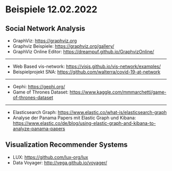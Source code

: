 # Beispiele 12.02.2022

## Social Network Analysis

- GraphViz: https://graphviz.org
- Graphviz Beispiele: https://graphviz.org/gallery/
- GraphViz Online Editor: https://dreampuf.github.io/GraphvizOnline/

----

- Web Based vis-network: https://visjs.github.io/vis-network/examples/
- Beispielprojekt SNA: https://github.com/walterra/covid-19-at-network

----

- Gephi: https://gephi.org/
- Game of Thrones Dataset: https://www.kaggle.com/mmmarchetti/game-of-thrones-dataset

----

- Elasticsearch Graph: https://www.elastic.co/what-is/elasticsearch-graph
- Analyse der Panama Papers mit Elastic Graph und Kibana: https://www.elastic.co/de/blog/using-elastic-graph-and-kibana-to-analyze-panama-papers

## Visualization Recommender Systems

- LUX: https://github.com/lux-org/lux
- Data Voyager: http://vega.github.io/voyager/

